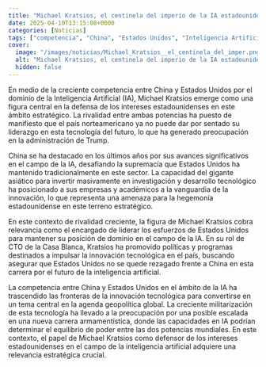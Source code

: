 ```yaml
---
title: "Michael Kratsios, el centinela del imperio de la IA estadounidense"
date: 2025-04-10T13:15:08+0000
categories: [Noticias]
tags: ["competencia", "China", "Estados Unidos", "Inteligencia Artificial", "Michael Kratsios", "tecnología", "innovación."]
cover:
  image: "/images/noticias/Michael_Kratsios__el_centinela_del_imper.png"
  alt: "Michael Kratsios, el centinela del imperio de la IA estadounidense"
  hidden: false
---
```


En medio de la creciente competencia entre China y Estados Unidos por el dominio de la Inteligencia Artificial (IA), Michael Kratsios emerge como una figura central en la defensa de los intereses estadounidenses en este ámbito estratégico. La rivalidad entre ambas potencias ha puesto de manifiesto que el país norteamericano ya no puede dar por sentado su liderazgo en esta tecnología del futuro, lo que ha generado preocupación en la administración de Trump.

China se ha destacado en los últimos años por sus avances significativos en el campo de la IA, desafiando la supremacía que Estados Unidos ha mantenido tradicionalmente en este sector. La capacidad del gigante asiático para invertir masivamente en investigación y desarrollo tecnológico ha posicionado a sus empresas y académicos a la vanguardia de la innovación, lo que representa una amenaza para la hegemonía estadounidense en este terreno estratégico.

En este contexto de rivalidad creciente, la figura de Michael Kratsios cobra relevancia como el encargado de liderar los esfuerzos de Estados Unidos para mantener su posición de dominio en el campo de la IA. En su rol de CTO de la Casa Blanca, Kratsios ha promovido políticas y programas destinados a impulsar la innovación tecnológica en el país, buscando asegurar que Estados Unidos no se quede rezagado frente a China en esta carrera por el futuro de la inteligencia artificial.

La competencia entre China y Estados Unidos en el ámbito de la IA ha trascendido las fronteras de la innovación tecnológica para convertirse en un tema central en la agenda geopolítica global. La creciente militarización de esta tecnología ha llevado a la preocupación por una posible escalada en una nueva carrera armamentística, donde las capacidades en IA podrían determinar el equilibrio de poder entre las dos potencias mundiales. En este contexto, el papel de Michael Kratsios como defensor de los intereses estadounidenses en el campo de la inteligencia artificial adquiere una relevancia estratégica crucial.
